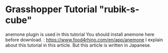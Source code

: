 # Grasshopper Tutorial "rubik-s-cube"
anemone plugin is used in this tutorial
You should install anemone here before download. : https://www.food4rhino.com/en/app/anemone
I explain about this tutorial in this article. 
But this article is written in Japanese.

